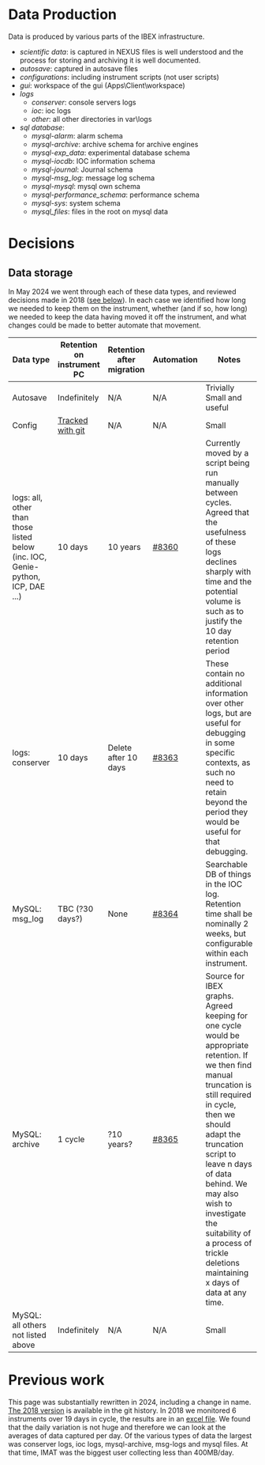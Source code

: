 # Data Production

Data is produced by various parts of the IBEX infrastructure. 

- *scientific data*: is captured in NEXUS files is well understood and the process for storing and archiving it is well documented.
- *autosave*: captured in autosave files 
- *configurations*: including instrument scripts (not user scripts)
- *gui*: workspace of the gui (Apps\Client\workspace)
- *logs*
    - *conserver*: console servers logs
    - *ioc*: ioc logs
    - *other*: all other directories in var\logs
- *sql database*:
    - *mysql-alarm*: alarm schema
    - *mysql-archive*: archive schema for archive engines
    - *mysql-exp_data*: experimental database schema
    - *mysql-iocdb*: IOC information schema
    - *mysql-journal*: Journal schema
    - *mysql-msg_log*: message log schema
    - *mysql-mysql*: mysql own schema
    - *mysql-performance_schema*: performance schema
    - *mysql-sys*: system schema
    - *mysql_files*: files in the root on mysql data

# Decisions

## Data storage

In May 2024 we went through each of these data types, and reviewed decisions made in 2018 ([see below](Data-Generation-and-Storage-on-Instrument-PCs-(NDX's)#previous-work)). In each case we identified how long we needed to keep them on the instrument, whether (and if so, how long) we needed to keep the data having moved it off the instrument, and what changes could be made to better automate that movement. 

Data type | Retention on instrument PC | Retention after migration | Automation | Notes
--------  | -------------------------- | ------------------------- | ---------- | -----
Autosave  | Indefinitely               | N/A                       | N/A        | Trivially Small and useful
Config    | [Tracked with git](Settings-and-Configurations) | N/A  | N/A        | Small
logs: all, other than those listed below (inc. IOC, Genie-python, ICP, DAE ...) | 10 days | 10 years | [#8360](https://github.com/ISISComputingGroup/IBEX/issues/8360) | Currently moved by a script being run manually between cycles. Agreed that the usefulness of these logs declines sharply with time and the potential volume is such as to justify the 10 day retention period
logs: conserver | 10 days              | Delete after 10 days      | [#8363](https://github.com/ISISComputingGroup/IBEX/issues/8363) | These contain no additional information over other logs, but are useful for debugging in some specific contexts, as such no need to retain beyond the period they would be useful for that debugging.  
MySQL: msg_log | TBC (?30 days?)       | None                      | [#8364](https://github.com/ISISComputingGroup/IBEX/issues/8364) | Searchable DB of things in the IOC log. Retention time shall be nominally 2 weeks, but configurable within each instrument.
MySQL: archive | 1 cycle               | ?10 years?                | [#8365](https://github.com/ISISComputingGroup/IBEX/issues/8365) | Source for IBEX graphs. Agreed keeping for one cycle would be appropriate retention. If we then find manual truncation is still required in cycle, then we should adapt the truncation script to leave n days of data behind. We may also wish to investigate the suitability of a process of trickle deletions maintaining x days of data at any time. 
MySQL: all others not listed above | Indefinitely | N/A            | N/A        | Small

# Previous work
This page was substantially rewritten in 2024, including a change in name. [The 2018 version](https://github.com/ISISComputingGroup/ibex_developers_manual/wiki/Data-Generation-and-Storage/89680073e9034ff5381470be73eacfc2daf24a40) is available in the git history. In 2018 we monitored 6 instruments over 19 days in cycle, the results are in an [excel file](design_documents/DataVolumns_resolution.xlsx). We found that the daily variation is not huge and therefore we can look at the averages of data captured per day. Of the various types of data the largest was conserver logs, ioc logs, mysql-archive, msg-logs and mysql files. At that time, IMAT was the biggest user collecting less than 400MB/day.